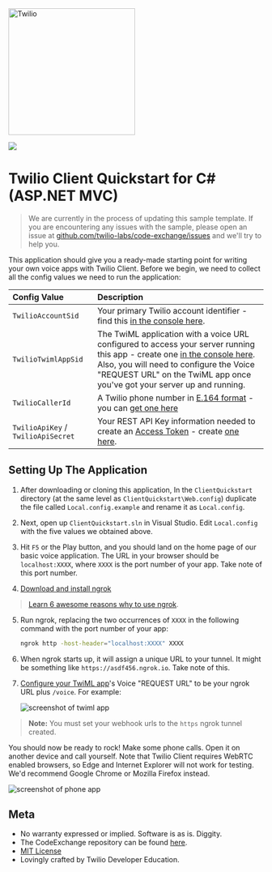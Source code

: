 <a href="https://www.twilio.com">
  <img src="https://static0.twilio.com/marketing/bundles/marketing/img/logos/wordmark-red.svg" alt="Twilio" width="250" />
</a>

![](https://github.com/TwilioDevEd/client-quickstart-csharp/workflows/NetFx/badge.svg)

# Twilio Client Quickstart for C# (ASP.NET MVC)

> We are currently in the process of updating this sample template. If you are encountering any issues with the sample, please open an issue at [github.com/twilio-labs/code-exchange/issues](https://github.com/twilio-labs/code-exchange/issues) and we'll try to help you.

This application should give you a ready-made starting point for writing your
own voice apps with Twilio Client. Before we begin, we need to collect
all the config values we need to run the application:

| Config Value  | Description |
| :-------------  |:------------- |
`TwilioAccountSid` | Your primary Twilio account identifier - find this [in the console here](https://www.twilio.com/console).
`TwilioTwimlAppSid` | The TwiML application with a voice URL configured to access your server running this app - create one [in the console here](https://www.twilio.com/console/voice/twiml/apps). Also, you will need to configure the Voice "REQUEST URL" on the TwiML app once you've got your server up and running.
`TwilioCallerId` | A Twilio phone number in [E.164 format](https://en.wikipedia.org/wiki/E.164) - you can [get one here](https://www.twilio.com/console/phone-numbers/incoming)
`TwilioApiKey` / `TwilioApiSecret` | Your REST API Key information needed to create an [Access Token](https://www.twilio.com/docs/iam/access-tokens) - create [one here](https://www.twilio.com/console/project/api-keys).

## Setting Up The Application

1. After downloading or cloning this application, In the `ClientQuickstart`
directory (at the same level as `ClientQuickstart\Web.config`) duplicate the file
called `Local.config.example` and rename it as `Local.config`.

2. Next, open up `ClientQuickstart.sln` in Visual Studio.  Edit `Local.config` 
with the five values we obtained above.

3. Hit `F5` or the Play button, and you should land on the home page of our 
basic voice application. The URL in your browser should be `localhost:XXXX`,
where `XXXX` is the port number of your app. Take note of this port number.

4. [Download and install ngrok](https://ngrok.com/download)

> [Learn 6 awesome reasons why to use ngrok](https://www.twilio.com/blog/2015/09/6-awesome-reasons-to-use-ngrok-when-testing-webhooks.html).

5. Run ngrok, replacing the two occurrences of `XXXX` in the following
command with the port number of your app:

    ```bash
    ngrok http -host-header="localhost:XXXX" XXXX
    ```

6. When ngrok starts up, it will assign a unique URL to your tunnel.
It might be something like `https://asdf456.ngrok.io`. Take note of this.

7. [Configure your TwiML app](https://www.twilio.com/console/voice/twiml/apps)'s
Voice "REQUEST URL" to be your ngrok URL plus `/voice`. For example:

    ![screenshot of twiml app](https://s3.amazonaws.com/com.twilio.prod.twilio-docs/images/TwilioClientRequestUrl.original.png)

> **Note:** You must set your webhook urls to the `https` ngrok tunnel created.

You should now be ready to rock! Make some phone calls.
Open it on another device and call yourself. Note that Twilio Client requires
WebRTC enabled browsers, so Edge and Internet Explorer will not work for testing.
We'd recommend Google Chrome or Mozilla Firefox instead.

![screenshot of phone app](https://s3.amazonaws.com/com.twilio.prod.twilio-docs/images/TwilioClientQuickstart.original.png)

## Meta

* No warranty expressed or implied.  Software is as is. Diggity.
* The CodeExchange repository can be found [here](https://github.com/twilio-labs/code-exchange/).
* [MIT License](http://www.opensource.org/licenses/mit-license.html)
* Lovingly crafted by Twilio Developer Education.

